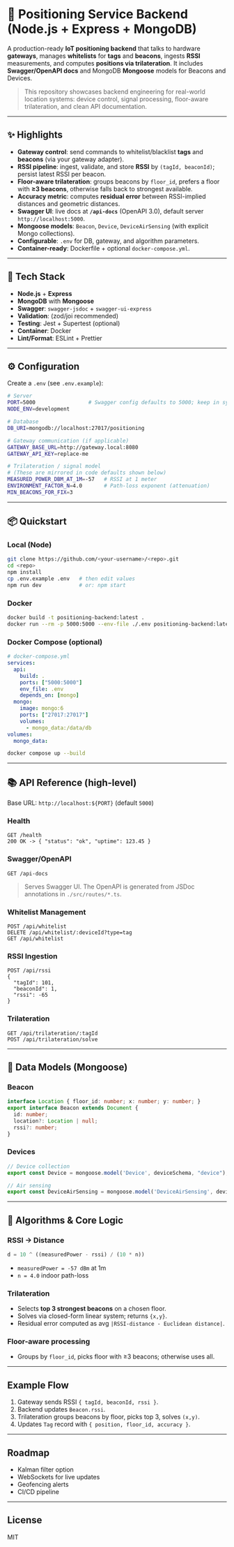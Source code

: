 # 📡 Positioning Service Backend (Node.js + Express + MongoDB)

A production-ready **IoT positioning backend** that talks to hardware **gateways**, manages **whitelists** for **tags** and **beacons**, ingests **RSSI** measurements, and computes **positions via trilateration**. It includes **Swagger/OpenAPI docs** and MongoDB **Mongoose** models for Beacons and Devices.

> This repository showcases backend engineering for real-world location systems: device control, signal processing, floor-aware trilateration, and clean API documentation.

---

## ✨ Highlights

- **Gateway control**: send commands to whitelist/blacklist **tags** and **beacons** (via your gateway adapter).
- **RSSI pipeline**: ingest, validate, and store **RSSI** by `(tagId, beaconId)`; persist latest RSSI per beacon.
- **Floor-aware trilateration**: groups beacons by `floor_id`, prefers a floor with **≥3 beacons**, otherwise falls back to strongest available.
- **Accuracy metric**: computes **residual error** between RSSI-implied distances and geometric distances.
- **Swagger UI**: live docs at **`/api-docs`** (OpenAPI 3.0), default server `http://localhost:5000`.
- **Mongoose models**: `Beacon`, `Device`, `DeviceAirSensing` (with explicit Mongo collections).
- **Configurable**: `.env` for DB, gateway, and algorithm parameters.
- **Container-ready**: Dockerfile + optional `docker-compose.yml`.

---

## 🧰 Tech Stack

- **Node.js** + **Express**
- **MongoDB** with **Mongoose**
- **Swagger**: `swagger-jsdoc` + `swagger-ui-express`
- **Validation**: (zod/joi recommended)
- **Testing**: Jest + Supertest (optional)
- **Container**: Docker
- **Lint/Format**: ESLint + Prettier

---

## ⚙️ Configuration

Create a `.env` (see `.env.example`):

```bash
# Server
PORT=5000                 # Swagger config defaults to 5000; keep in sync
NODE_ENV=development

# Database
DB_URI=mongodb://localhost:27017/positioning

# Gateway communication (if applicable)
GATEWAY_BASE_URL=http://gateway.local:8080
GATEWAY_API_KEY=replace-me

# Trilateration / signal model
# (These are mirrored in code defaults shown below)
MEASURED_POWER_DBM_AT_1M=-57   # RSSI at 1 meter
ENVIRONMENT_FACTOR_N=4.0       # Path-loss exponent (attenuation)
MIN_BEACONS_FOR_FIX=3
```

---

## 📦 Quickstart

### Local (Node)

```bash
git clone https://github.com/<your-username>/<repo>.git
cd <repo>
npm install
cp .env.example .env   # then edit values
npm run dev            # or: npm start
```

### Docker

```bash
docker build -t positioning-backend:latest .
docker run --rm -p 5000:5000 --env-file ./.env positioning-backend:latest
```

### Docker Compose (optional)

```yaml
# docker-compose.yml
services:
  api:
    build: .
    ports: ["5000:5000"]
    env_file: .env
    depends_on: [mongo]
  mongo:
    image: mongo:6
    ports: ["27017:27017"]
    volumes:
      - mongo_data:/data/db
volumes:
  mongo_data:
```

```bash
docker compose up --build
```

---

## 📚 API Reference (high-level)

Base URL: `http://localhost:${PORT}` (default `5000`)

### Health

```
GET /health
200 OK -> { "status": "ok", "uptime": 123.45 }
```

### Swagger/OpenAPI

```
GET /api-docs
```
> Serves Swagger UI. The OpenAPI is generated from JSDoc annotations in `./src/routes/*.ts`.

### Whitelist Management

```
POST /api/whitelist
DELETE /api/whitelist/:deviceId?type=tag
GET /api/whitelist
```

### RSSI Ingestion

```
POST /api/rssi
{
  "tagId": 101,
  "beaconId": 1,
  "rssi": -65
}
```

### Trilateration

```
GET /api/trilateration/:tagId
POST /api/trilateration/solve
```

---

## 🧱 Data Models (Mongoose)

### Beacon

```ts
interface Location { floor_id: number; x: number; y: number; }
export interface Beacon extends Document {
  id: number;
  location?: Location | null;
  rssi?: number;
}
```

### Devices

```ts
// Device collection
export const Device = mongoose.model('Device', deviceSchema, "device");

// Air sensing
export const DeviceAirSensing = mongoose.model('DeviceAirSensing', deviceAirSensingSchema, "deviceAirSensing");
```

---

## 📐 Algorithms & Core Logic

### RSSI → Distance

```ts
d = 10 ^ ((measuredPower - rssi) / (10 * n))
```

- `measuredPower = -57 dBm` at 1m
- `n = 4.0` indoor path-loss

### Trilateration

- Selects **top 3 strongest beacons** on a chosen floor.
- Solves via closed-form linear system; returns `{x,y}`.
- Residual error computed as avg `|RSSI-distance - Euclidean distance|`.

### Floor-aware processing

- Groups by `floor_id`, picks floor with ≥3 beacons; otherwise uses all.

---

## Example Flow

1. Gateway sends RSSI `{ tagId, beaconId, rssi }`.
2. Backend updates `Beacon.rssi`.
3. Trilateration groups beacons by floor, picks top 3, solves `(x,y)`.
4. Updates `Tag` record with `{ position, floor_id, accuracy }`.

---

## Roadmap

- Kalman filter option
- WebSockets for live updates
- Geofencing alerts
- CI/CD pipeline

---

## License

MIT
